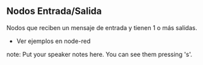## Nodos Entrada/Salida

Nodos que reciben un mensaje de entrada y tienen 1 o más salidas.

*   Ver ejemplos en node-red

note:
Put your speaker notes here.
You can see them pressing 's'.
